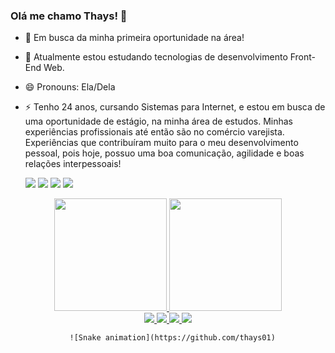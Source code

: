 ### Olá me chamo Thays! 👋



- 🔭 Em busca da minha primeira oportunidade na área!
- 🌱 Atualmente estou estudando tecnologias de desenvolvimento Front-End Web.
- 😄 Pronouns: Ela/Dela
- ⚡ Tenho 24 anos, cursando Sistemas para Internet, e estou em busca de uma oportunidade de estágio, na minha área de estudos. Minhas experiências profissionais até então são no comércio varejista. Experiências que contribuíram muito para o meu desenvolvimento pessoal, pois hoje, possuo uma boa comunicação, agilidade e boas relações interpessoais! 


   <img src="https://img.icons8.com/color/48/000000/html-5--v2.png"/>
   <img src="https://img.icons8.com/color/48/000000/css3.png"/>
  <img src="https://img.icons8.com/color/48/000000/javascript--v1.png"/>
   <img src="https://img.icons8.com/color/48/000000/angularjs.png"/>
  


<div align="center">
  <a href="https://github.com/thays01">
  <img height="180em" src="https://github-readme-stats.vercel.app/api?username=thays01&show_icons=true&theme=dracula&include_all_commits=true&count_private=true"/>
  <img height="180em" src="https://github-readme-stats.vercel.app/api/top-langs/?username=thays01&layout=compact&langs_count=7&theme=dracula"/>
</div>
  
  
   <div align="center"> 
  <a href="https://www.instagram.com/thayscaroline1/" target="_blank"> <img src="https://img.icons8.com/fluency/48/000000/instagram-new.png"/> </a>
  <a href = "mailto:thayscarolinesouza1@gmail.com"> <img src="https://img.icons8.com/fluency/48/000000/gmail.png"/> </a>
  <a href="https://www.linkedin.com/in/thayscarolinesouza1/" target="_blank"> <img src="https://img.icons8.com/fluency/48/000000/linkedin.png"/> </a> 
  <a href="https://twitter.com/thayscarolinex" target="_blank"> <img src="https://img.icons8.com/fluency/48/000000/twitter-squared.png"/> </a>
      
      ![Snake animation](https://github.com/thays01)
    
  </div>

